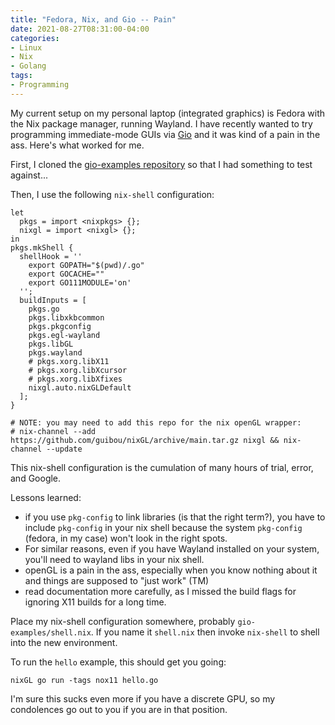 ```yaml
---
title: "Fedora, Nix, and Gio -- Pain"
date: 2021-08-27T08:31:00-04:00
categories:
- Linux
- Nix
- Golang
tags:
- Programming
---
```


My current setup on my personal laptop (integrated graphics) is Fedora with the Nix package manager, running Wayland. I have recently wanted to try programming immediate-mode GUIs via [Gio](https://gioui.org/) and it was kind of a pain in the ass. Here's what worked for me.

First, I cloned the [gio-examples repository](https://git.sr.ht/~eliasnaur/gio-example) so that I had something to test against...

Then, I use the following `nix-shell` configuration:

```
let
  pkgs = import <nixpkgs> {};
  nixgl = import <nixgl> {};
in
pkgs.mkShell {
  shellHook = ''
    export GOPATH="$(pwd)/.go"
    export GOCACHE=""
    export GO111MODULE='on'
  '';
  buildInputs = [
    pkgs.go
    pkgs.libxkbcommon
    pkgs.pkgconfig
    pkgs.egl-wayland
    pkgs.libGL
    pkgs.wayland
    # pkgs.xorg.libX11
    # pkgs.xorg.libXcursor
    # pkgs.xorg.libXfixes
    nixgl.auto.nixGLDefault
  ];
}

# NOTE: you may need to add this repo for the nix openGL wrapper:
# nix-channel --add https://github.com/guibou/nixGL/archive/main.tar.gz nixgl && nix-channel --update
```

This nix-shell configuration is the cumulation of many hours of trial, error, and Google.

Lessons learned:
- if you use `pkg-config` to link libraries (is that the right term?), you have to include `pkg-config` in your nix shell because the system `pkg-config` (fedora, in my case) won't look in the right spots.
- For similar reasons, even if you have Wayland installed on your system, you'll need to wayland libs in your nix shell.
- openGL is a pain in the ass, especially when you know nothing about it and things are supposed to "just work" (TM)
- read documentation more carefully, as I missed the build flags for ignoring X11 builds for a long time.

Place my nix-shell configuration somewhere, probably `gio-examples/shell.nix`. If you name it `shell.nix` then invoke `nix-shell` to shell into the new environment.

To run the `hello` example, this should get you going:

```
nixGL go run -tags nox11 hello.go
```

I'm sure this sucks even more if you have a discrete GPU, so my condolences go out to you if you are in that position.
